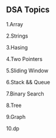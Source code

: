 


## DSA Topics

1.Array



2.Strings

















3.Hasing









4.Two Pointers


























































5.Sliding Window








6.Stack && Queue




7.Binary Search

8.Tree

9.Graph

10.dp
